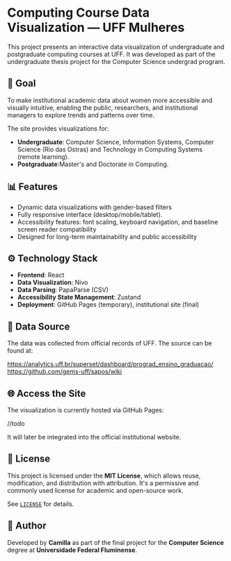 # Computing Course Data Visualization — UFF Mulheres

This project presents an interactive data visualization of undergraduate and postgraduate computing courses at UFF. It was developed as part of the undergraduate thesis project for the Computer Science undergrad program.

## 🎯 Goal

To make institutional academic data about women more accessible and visually intuitive, enabling the public, researchers, and institutional managers to explore trends and patterns over time.

The site provides visualizations for:

- **Undergraduate**: Computer Science, Information Systems, Computer Science (Rio das Ostras) and Technology in Computing Systems (remote learning).
- **Postgraduate**:Master's and Doctorate in Computing.

## 📊 Features

- Dynamic data visualizations with gender-based filters
- Fully responsive interface (desktop/mobile/tablet).
- Accessibility features: font scaling, keyboard navigation, and baseline screen reader compatibility
- Designed for long-term maintainability and public accessibility

## ⚙️ Technology Stack

- **Frontend**: React
- **Data Visualization**: Nivo
- **Data Parsing**: PapaParse (CSV)
- **Accessibility State Management**: Zustand
- **Deployment**: GitHub Pages (temporary), institutional site (final)

## 📁 Data Source

The data was collected from official records of UFF. The source can be found at:

https://analytics.uff.br/superset/dashboard/prograd_ensino_graduacao/
https://github.com/gems-uff/sapos/wiki

## 🌐 Access the Site

The visualization is currently hosted via GitHub Pages:

//todo

It will later be integrated into the official institutional website.

## 📝 License

This project is licensed under the **MIT License**, which allows reuse, modification, and distribution with attribution. It's a permissive and commonly used license for academic and open-source work.

See [`LICENSE`](./LICENSE) for details.

## 👤 Author

Developed by **Camilla** as part of the final project for the **Computer Science** degree at **Universidade Federal Fluminense**.
